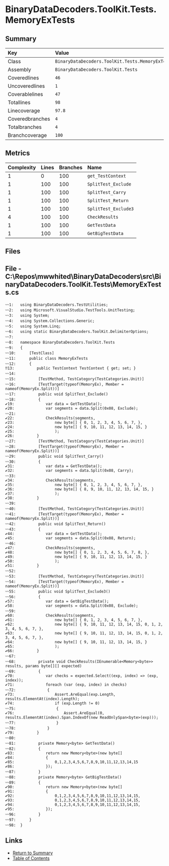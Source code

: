 ﻿# BinaryDataDecoders.ToolKit.Tests.MemoryExTests

## Summary

| Key             | Value                                            |
| :-------------- | :----------------------------------------------- |
| Class           | `BinaryDataDecoders.ToolKit.Tests.MemoryExTests` |
| Assembly        | `BinaryDataDecoders.ToolKit.Tests`               |
| Coveredlines    | `46`                                             |
| Uncoveredlines  | `1`                                              |
| Coverablelines  | `47`                                             |
| Totallines      | `98`                                             |
| Linecoverage    | `97.8`                                           |
| Coveredbranches | `4`                                              |
| Totalbranches   | `4`                                              |
| Branchcoverage  | `100`                                            |

## Metrics

| Complexity | Lines | Branches | Name                 |
| :--------- | :---- | :------- | :------------------- |
| 1          | 0     | 100      | `get_TestContext`    |
| 1          | 100   | 100      | `SplitTest_Exclude`  |
| 1          | 100   | 100      | `SplitTest_Carry`    |
| 1          | 100   | 100      | `SplitTest_Return`   |
| 1          | 100   | 100      | `SplitTest_Exclude3` |
| 4          | 100   | 100      | `CheckResults`       |
| 1          | 100   | 100      | `GetTestData`        |
| 1          | 100   | 100      | `GetBigTestData`     |

## Files

## File - C:\Repos\mwwhited\BinaryDataDecoders\src\BinaryDataDecoders.ToolKit.Tests\MemoryExTests.cs

```CSharp
〰1:   using BinaryDataDecoders.TestUtilities;
〰2:   using Microsoft.VisualStudio.TestTools.UnitTesting;
〰3:   using System;
〰4:   using System.Collections.Generic;
〰5:   using System.Linq;
〰6:   using static BinaryDataDecoders.ToolKit.DelimiterOptions;
〰7:   
〰8:   namespace BinaryDataDecoders.ToolKit.Tests
〰9:   {
〰10:      [TestClass]
〰11:      public class MemoryExTests
〰12:      {
‼13:          public TestContext TestContext { get; set; }
〰14:  
〰15:          [TestMethod, TestCategory(TestCategories.Unit)]
〰16:          [TestTarget(typeof(MemoryEx), Member = nameof(MemoryEx.Split))]
〰17:          public void SplitTest_Exclude()
〰18:          {
✔19:              var data = GetTestData();
✔20:              var segments = data.Split(0x08, Exclude);
〰21:  
✔22:              CheckResults(segments,
✔23:                  new byte[] { 0, 1, 2, 3, 4, 5, 6, 7, },
✔24:                  new byte[] { 9, 10, 11, 12, 13, 14, 15, }
✔25:                  );
✔26:          }
〰27:          [TestMethod, TestCategory(TestCategories.Unit)]
〰28:          [TestTarget(typeof(MemoryEx), Member = nameof(MemoryEx.Split))]
〰29:          public void SplitTest_Carry()
〰30:          {
✔31:              var data = GetTestData();
✔32:              var segments = data.Split(0x08, Carry);
〰33:  
✔34:              CheckResults(segments,
✔35:                  new byte[] { 0, 1, 2, 3, 4, 5, 6, 7, },
✔36:                  new byte[] { 8, 9, 10, 11, 12, 13, 14, 15, }
✔37:                  );
✔38:          }
〰39:  
〰40:          [TestMethod, TestCategory(TestCategories.Unit)]
〰41:          [TestTarget(typeof(MemoryEx), Member = nameof(MemoryEx.Split))]
〰42:          public void SplitTest_Return()
〰43:          {
✔44:              var data = GetTestData();
✔45:              var segments = data.Split(0x08, Return);
〰46:  
✔47:              CheckResults(segments,
✔48:                  new byte[] { 0, 1, 2, 3, 4, 5, 6, 7, 8, },
✔49:                  new byte[] { 9, 10, 11, 12, 13, 14, 15, }
✔50:                  );
✔51:          }
〰52:  
〰53:          [TestMethod, TestCategory(TestCategories.Unit)]
〰54:          [TestTarget(typeof(MemoryEx), Member = nameof(MemoryEx.Split))]
〰55:          public void SplitTest_Exclude3()
〰56:          {
✔57:              var data = GetBigTestData();
✔58:              var segments = data.Split(0x08, Exclude);
〰59:  
✔60:              CheckResults(segments,
✔61:                  new byte[] { 0, 1, 2, 3, 4, 5, 6, 7, },
✔62:                  new byte[] { 9, 10, 11, 12, 13, 14, 15, 0, 1, 2, 3, 4, 5, 6, 7, },
✔63:                  new byte[] { 9, 10, 11, 12, 13, 14, 15, 0, 1, 2, 3, 4, 5, 6, 7, },
✔64:                  new byte[] { 9, 10, 11, 12, 13, 14, 15, }
✔65:                  );
✔66:          }
〰67:  
〰68:          private void CheckResults(IEnumerable<Memory<byte>> results, params byte[][] expected)
〰69:          {
✔70:              var checks = expected.Select((exp, index) => (exp, index));
✔71:              foreach (var (exp, index) in checks)
〰72:              {
✔73:                  Assert.AreEqual(exp.Length, results.ElementAt(index).Length);
✔74:                  if (exp.Length != 0)
〰75:                  {
✔76:                      Assert.AreEqual(0, results.ElementAt(index).Span.IndexOf(new ReadOnlySpan<byte>(exp)));
〰77:                  }
〰78:              }
✔79:          }
〰80:  
〰81:          private Memory<byte> GetTestData()
〰82:          {
✔83:              return new Memory<byte>(new byte[]
✔84:              {
✔85:                  0,1,2,3,4,5,6,7,8,9,10,11,12,13,14,15
✔86:              });
〰87:          }
〰88:          private Memory<byte> GetBigTestData()
〰89:          {
✔90:              return new Memory<byte>(new byte[]
✔91:              {
✔92:                  0,1,2,3,4,5,6,7,8,9,10,11,12,13,14,15,
✔93:                  0,1,2,3,4,5,6,7,8,9,10,11,12,13,14,15,
✔94:                  0,1,2,3,4,5,6,7,8,9,10,11,12,13,14,15,
✔95:              });
〰96:          }
〰97:      }
〰98:  }
```

## Links

* [Return to Summary](Summary.md)
* [Table of Contents](../TOC.md)

